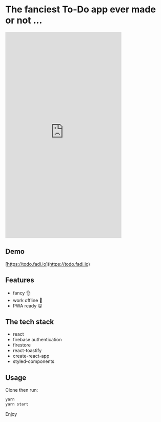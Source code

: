 # The fanciest To-Do app ever made or not ...

<iframe src='https://gfycat.com/ifr/SmartOpenAmericantoad' frameborder='0' scrolling='no' width='362' height='642' allowfullscreen></iframe>

## Demo

[https://todo.fadi.io](https://todo.fadi.io)

## Features

- fancy 👌
- work offline 🚀
- PWA ready 😲

## The tech stack

- react
- firebase authentication
- firestore 
- react-toastify
- create-react-app
- styled-components

## Usage

Clone then run:

```js
yarn 
yarn start
```

Enjoy
